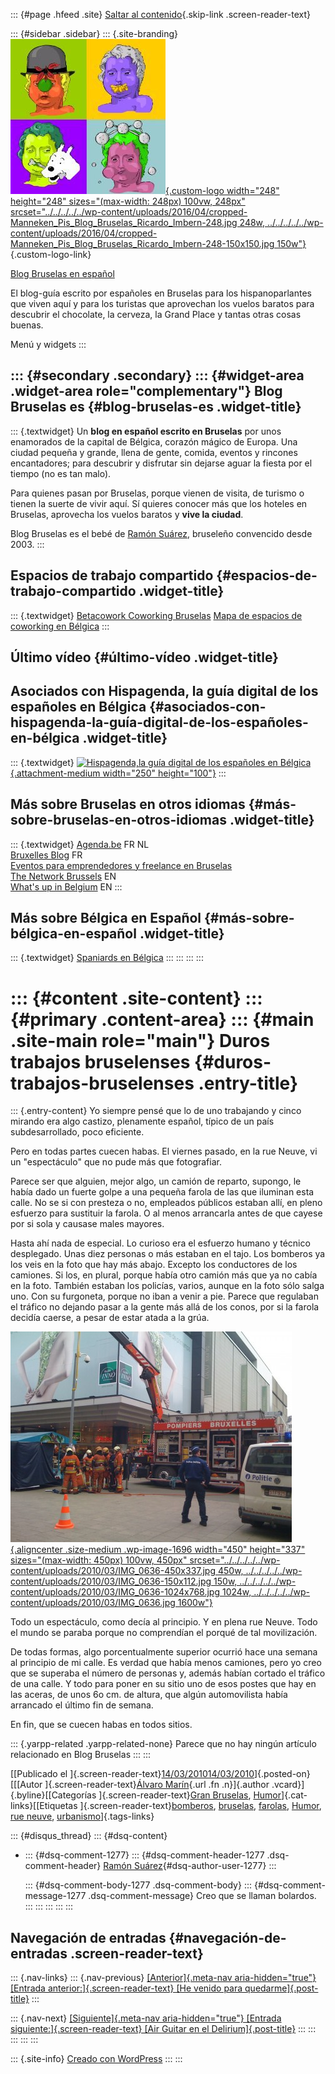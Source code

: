 ::: {#page .hfeed .site}
[Saltar al
contenido](../../../../../index.html?p=1695#content){.skip-link
.screen-reader-text}

::: {#sidebar .sidebar}
::: {.site-branding}
[![](../../../../../wp-content/uploads/2016/04/cropped-Manneken_Pis_Blog_Bruselas_Ricardo_Imbern-248.jpg){.custom-logo
width="248" height="248" sizes="(max-width: 248px) 100vw, 248px"
srcset="../../../../../wp-content/uploads/2016/04/cropped-Manneken_Pis_Blog_Bruselas_Ricardo_Imbern-248.jpg 248w, ../../../../../wp-content/uploads/2016/04/cropped-Manneken_Pis_Blog_Bruselas_Ricardo_Imbern-248-150x150.jpg 150w"}](../../../../../index.html){.custom-logo-link}

[Blog Bruselas en español](../../../../../index.html)

El blog-guía escrito por españoles en Bruselas para los hispanoparlantes
que viven aquí y para los turistas que aprovechan los vuelos baratos
para descubrir el chocolate, la cerveza, la Grand Place y tantas otras
cosas buenas.

Menú y widgets
:::

::: {#secondary .secondary}
::: {#widget-area .widget-area role="complementary"}
Blog Bruselas es {#blog-bruselas-es .widget-title}
----------------

::: {.textwidget}
Un **blog en español escrito en Bruselas** por unos enamorados de la
capital de Bélgica, corazón mágico de Europa. Una ciudad pequeña y
grande, llena de gente, comida, eventos y rincones encantadores; para
descubrir y disfrutar sin dejarse aguar la fiesta por el tiempo (no es
tan malo).

Para quienes pasan por Bruselas, porque vienen de visita, de turismo o
tienen la suerte de vivir aquí. Sí quieres conocer más que los hoteles
en Bruselas, aprovecha los vuelos baratos y **vive la ciudad**.

Blog Bruselas es el bebé de [Ramón Suárez](http://www.ramonsuarez.com),
bruseleño convencido desde 2003.
:::

Espacios de trabajo compartido {#espacios-de-trabajo-compartido .widget-title}
------------------------------

::: {.textwidget}
[Betacowork Coworking Bruselas](http://www.betacowork.com) [Mapa de
espacios de coworking en Bélgica](http://coworkingbelgium.com)
:::

Último vídeo {#último-vídeo .widget-title}
------------

Asociados con Hispagenda, la guía digital de los españoles en Bélgica {#asociados-con-hispagenda-la-guía-digital-de-los-españoles-en-bélgica .widget-title}
---------------------------------------------------------------------

::: {.textwidget}
[![Hispagenda,la guía digital de los españoles en
Bélgica](../../../../../wp-content/uploads/2010/04/Hispagenda-250px.gif "Hispagenda, la guía digital de los españoles en Bélgica"){.attachment-medium
width="250" height="100"}](http://www.hispagenda.com)
:::

Más sobre Bruselas en otros idiomas {#más-sobre-bruselas-en-otros-idiomas .widget-title}
-----------------------------------

::: {.textwidget}
[Agenda.be](http://www.agenda.be) FR NL\
[Bruxelles Blog](http://www.bxlblog.be/) FR\
[Eventos para emprendedores y freelance en
Bruselas](http://www.betacowork.com/events/)\
[The Network
Brussels](http://groups.yahoo.com/group/TheNetworkBrussels/) EN\
[What\'s up in Belgium](http://www.whatsupin.be/) EN
:::

Más sobre Bélgica en Español {#más-sobre-bélgica-en-español .widget-title}
----------------------------

::: {.textwidget}
[Spaniards en Bélgica](http://www.spaniards.es/paises/belgica)
:::
:::
:::
:::

::: {#content .site-content}
::: {#primary .content-area}
::: {#main .site-main role="main"}
Duros trabajos bruselenses {#duros-trabajos-bruselenses .entry-title}
==========================

::: {.entry-content}
Yo siempre pensé que lo de uno trabajando y cinco mirando era algo
castizo, plenamente español, típico de un país subdesarrollado, poco
eficiente.

Pero en todas partes cuecen habas. El viernes pasado, en la rue Neuve,
vi un "espectáculo" que no pude más que fotografiar.

Parece ser que alguien, mejor algo, un camión de reparto, supongo, le
había dado un fuerte golpe a una pequeña farola de las que iluminan esta
calle. No se si con presteza o no, empleados públicos estaban allí, en
pleno esfuerzo para sustituir la farola. O al menos arrancarla antes de
que cayese por si sola y causase males mayores.

Hasta ahí nada de especial. Lo curioso era el esfuerzo humano y técnico
desplegado. Unas diez personas o más estaban en el tajo. Los bomberos ya
los veis en la foto que hay más abajo. Excepto los conductores de los
camiones. Si los, en plural, porque había otro camión más que ya no
cabía en la foto. También estaban los policías, varios, aunque en la
foto sólo salga uno. Con su furgoneta, porque no iban a venir a pie.
Parece que regulaban el tráfico no dejando pasar a la gente más allá de
los conos, por si la farola decidía caerse, a pesar de estar atada a la
grúa.

[![](../../../../../wp-content/uploads/2010/03/IMG_0636-450x337.jpg){.aligncenter
.size-medium .wp-image-1696 width="450" height="337"
sizes="(max-width: 450px) 100vw, 450px"
srcset="../../../../../wp-content/uploads/2010/03/IMG_0636-450x337.jpg 450w, ../../../../../wp-content/uploads/2010/03/IMG_0636-150x112.jpg 150w, ../../../../../wp-content/uploads/2010/03/IMG_0636-1024x768.jpg 1024w, ../../../../../wp-content/uploads/2010/03/IMG_0636.jpg 1600w"}](http://www.blogbruselas.com/2010/03/duros-trabajos-bruselenses.html/img_0636)

Todo un espectáculo, como decía al principio. Y en plena rue Neuve. Todo
el mundo se paraba porque no comprendían el porqué de tal movilización.

De todas formas, algo porcentualmente superior ocurrió hace una semana
al principio de mi calle. Es verdad que había menos camiones, pero yo
creo que se superaba el número de personas y, además habían cortado el
tráfico de una calle. Y todo para poner en su sitio uno de esos postes
que hay en las aceras, de unos 6o cm. de altura, que algún automovilista
había arrancado el último fin de semana.

En fin, que se cuecen habas en todos sitios.

::: {.yarpp-related .yarpp-related-none}
Parece que no hay ningún artículo relacionado en Blog Bruselas
:::
:::

[[Publicado el
]{.screen-reader-text}[14/03/201014/03/2010](../../../../../index.html?p=1695)]{.posted-on}[[[Autor
]{.screen-reader-text}[Álvaro
Marín](../../../../../index.html?author=4){.url .fn .n}]{.author
.vcard}]{.byline}[[Categorías ]{.screen-reader-text}[Gran
Bruselas](../../../../category/gran-bruselas/index.html),
[Humor](../../../../category/humor/index.html)]{.cat-links}[[Etiquetas
]{.screen-reader-text}[bomberos](../../../../tag/bomberos/index.html),
[bruselas](../../../../tag/bruselas/index.html),
[farolas](../../../../tag/farolas/index.html),
[Humor](../../../../tag/humor/index.html), [rue
neuve](../../../../tag/rue-neuve/index.html),
[urbanismo](../../../../tag/urbanismo/index.html)]{.tags-links}

::: {#disqus_thread}
::: {#dsq-content}
-   ::: {#dsq-comment-1277}
    ::: {#dsq-comment-header-1277 .dsq-comment-header}
    [Ramón Suárez](http://ramonsuarez.com){#dsq-author-user-1277}
    :::

    ::: {#dsq-comment-body-1277 .dsq-comment-body}
    ::: {#dsq-comment-message-1277 .dsq-comment-message}
    Creo que se llaman bolardos.
    :::
    :::
    :::
:::
:::

Navegación de entradas {#navegación-de-entradas .screen-reader-text}
----------------------

::: {.nav-links}
::: {.nav-previous}
[[Anterior]{.meta-nav aria-hidden="true"} [Entrada
anterior:]{.screen-reader-text} [He venido para
quedarme]{.post-title}](../../../../../index.html?p=1685)
:::

::: {.nav-next}
[[Siguiente]{.meta-nav aria-hidden="true"} [Entrada
siguiente:]{.screen-reader-text} [Air Guitar en el
Delirium]{.post-title}](../../../../../index.html?p=1705)
:::
:::
:::
:::
:::

::: {.site-info}
[Creado con WordPress](https://es.wordpress.org/)
:::
:::
